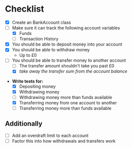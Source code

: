 # Checklist
- [x] Create an BankAccount class 
- [ ] Make sure it can track the following account variables 
    - [x] Funds
    - [ ] Transaction History
- [x] You should be able to deposit money into your account
- [x] You should be able to withdraw money
    - Up to £0
- [ ] You should be able to transfer money to another account
    - [ ] The transfer amount shouldn't take you past £0 
    - [x] *take away the transfer sum from the account balance*
- **Write tests for:**
    - [x] Depositing money 
    - [x] Withdrawing money
    - [ ] Withdrawing money more than funds available
    - [x] Transferring money from one account to another
    - [ ] Transferring money more than funds available

## Additionally
- [ ] Add an overdraft limit to each account
- [ ] Factor this into how withdrawals and transfers work
